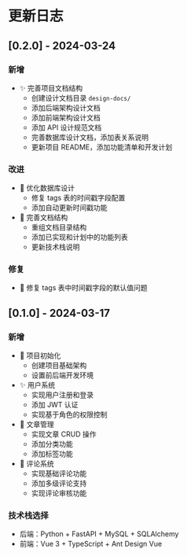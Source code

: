 # 更新日志

## [0.2.0] - 2024-03-24

### 新增
- ✨ 完善项目文档结构
  - 创建设计文档目录 `design-docs/`
  - 添加后端架构设计文档
  - 添加前端架构设计文档
  - 添加 API 设计规范文档
  - 完善数据库设计文档，添加表关系说明
  - 更新项目 README，添加功能清单和开发计划

### 改进
- 🔧 优化数据库设计
  - 修复 tags 表的时间戳字段配置
  - 添加自动更新时间戳功能
- 📝 完善文档结构
  - 重组文档目录结构
  - 添加已实现和计划中的功能列表
  - 更新技术栈说明

### 修复
- 🐛 修复 tags 表中时间戳字段的默认值问题

## [0.1.0] - 2024-03-17

### 新增
- 🎉 项目初始化
  - 创建项目基础架构
  - 设置前后端开发环境
- ✨ 用户系统
  - 实现用户注册和登录
  - 添加 JWT 认证
  - 实现基于角色的权限控制
- 📝 文章管理
  - 实现文章 CRUD 操作
  - 添加分类功能
  - 添加标签功能
- 💬 评论系统
  - 实现基础评论功能
  - 添加多级评论支持
  - 实现评论审核功能

### 技术栈选择
- 后端：Python + FastAPI + MySQL + SQLAlchemy
- 前端：Vue 3 + TypeScript + Ant Design Vue